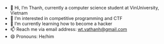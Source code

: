 - 👋 Hi, I’m Thanh, currently a computer science student at VinUniversity, Vietnam
- 👀 I’m interested in competitive programming and CTF
- 🌱 I’m currently learning how to become a hacker
- 📫 Reach me via email address: wt.vathanh@gmail.com
- 😄 Pronouns: He/him

<!---
Thanh-WuTan/Thanh-WuTan is a ✨ special ✨ repository because its `README.md` (this file) appears on your GitHub profile.
You can click the Preview link to take a look at your changes.
--->
